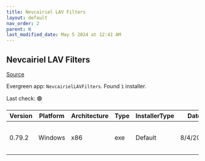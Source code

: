 ```yaml
---
title: Nevcairiel LAV Filters
layout: default
nav_order: 2
parent: N
last_modified_date: May 5 2024 at 12:41 AM
---
```


## Nevcairiel LAV Filters

[Source](https://github.com/Nevcairiel/LAVFilters)

Evergreen app: `NevcairielLAVFilters`. Found `1` installer.

Last check: 🟢

| Version | Platform | Architecture | Type | InstallerType | Date     | Size     | URI                                                                                                                                                                                                    |
| ------- | -------- | ------------ | ---- | ------------- | -------- | -------- | ------------------------------------------------------------------------------------------------------------------------------------------------------------------------------------------------------ |
| 0.79.2  | Windows  | x86          | exe  | Default       | 8/4/2024 | 15672616 | [https://github.com/Nevcairiel/LAVFilters/releases/download/0.79.2/LAVFilters-0.79.2-Installer.exe](https://github.com/Nevcairiel/LAVFilters/releases/download/0.79.2/LAVFilters-0.79.2-Installer.exe) |
